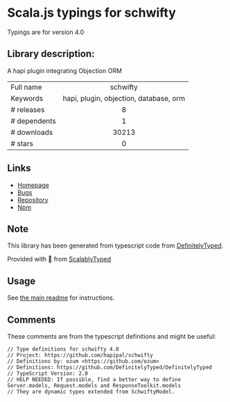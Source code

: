 
# Scala.js typings for schwifty

Typings are for version 4.0

## Library description:
A hapi plugin integrating Objection ORM

|                    |                 |
| ------------------ | :-------------: |
| Full name          | schwifty |
| Keywords           | hapi, plugin, objection, database, orm |
| # releases         | 8 |
| # dependents       | 1 |
| # downloads        | 30213 |
| # stars            | 0 |

## Links
- [Homepage](https://github.com/hapipal/schwifty#readme)
- [Bugs](https://github.com/hapipal/schwifty/issues)
- [Repository](https://github.com/hapipal/schwifty)
- [Npm](https://www.npmjs.com/package/schwifty)
    


## Note
This library has been generated from typescript code from [DefinitelyTyped](https://definitelytyped.org).

Provided with :purple_heart: from [ScalablyTyped](https://github.com/oyvindberg/ScalablyTyped)

## Usage
See [the main readme](../../readme.md) for instructions.

## Comments

These comments are from the typescript definitions and might be useful:
```
// Type definitions for schwifty 4.0
// Project: https://github.com/hapipal/schwifty
// Definitions by: ozum <https://github.com/ozum>
// Definitions: https://github.com/DefinitelyTyped/DefinitelyTyped
// TypeScript Version: 2.8
// HELP NEEDED: If possible, find a better way to define Server.models, Request.models and ResponseToolkit.models
// They are dynamic types extended from SchwiftyModel.

```

